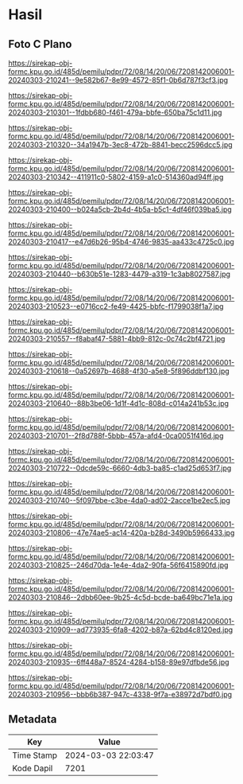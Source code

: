 # Hasil

## Foto C Plano

https://sirekap-obj-formc.kpu.go.id/485d/pemilu/pdpr/72/08/14/20/06/7208142006001-20240303-210241--9e582b67-8e99-4572-85f1-0b6d787f3cf3.jpg

https://sirekap-obj-formc.kpu.go.id/485d/pemilu/pdpr/72/08/14/20/06/7208142006001-20240303-210301--1fdbb680-f461-479a-bbfe-650ba75c1d11.jpg

https://sirekap-obj-formc.kpu.go.id/485d/pemilu/pdpr/72/08/14/20/06/7208142006001-20240303-210320--34a1947b-3ec8-472b-8841-becc2596dcc5.jpg

https://sirekap-obj-formc.kpu.go.id/485d/pemilu/pdpr/72/08/14/20/06/7208142006001-20240303-210342--411911c0-5802-4159-a1c0-514360ad94ff.jpg

https://sirekap-obj-formc.kpu.go.id/485d/pemilu/pdpr/72/08/14/20/06/7208142006001-20240303-210400--b024a5cb-2b4d-4b5a-b5c1-4df46f039ba5.jpg

https://sirekap-obj-formc.kpu.go.id/485d/pemilu/pdpr/72/08/14/20/06/7208142006001-20240303-210417--e47d6b26-95b4-4746-9835-aa433c4725c0.jpg

https://sirekap-obj-formc.kpu.go.id/485d/pemilu/pdpr/72/08/14/20/06/7208142006001-20240303-210440--b630b51e-1283-4479-a319-1c3ab8027587.jpg

https://sirekap-obj-formc.kpu.go.id/485d/pemilu/pdpr/72/08/14/20/06/7208142006001-20240303-210523--e0716cc2-fe49-4425-bbfc-f1799038f1a7.jpg

https://sirekap-obj-formc.kpu.go.id/485d/pemilu/pdpr/72/08/14/20/06/7208142006001-20240303-210557--f8abaf47-5881-4bb9-812c-0c74c2bf4721.jpg

https://sirekap-obj-formc.kpu.go.id/485d/pemilu/pdpr/72/08/14/20/06/7208142006001-20240303-210618--0a52697b-4688-4f30-a5e8-5f896ddbf130.jpg

https://sirekap-obj-formc.kpu.go.id/485d/pemilu/pdpr/72/08/14/20/06/7208142006001-20240303-210640--88b3be06-1d1f-4d1c-808d-c014a241b53c.jpg

https://sirekap-obj-formc.kpu.go.id/485d/pemilu/pdpr/72/08/14/20/06/7208142006001-20240303-210701--2f8d788f-5bbb-457a-afd4-0ca0051f416d.jpg

https://sirekap-obj-formc.kpu.go.id/485d/pemilu/pdpr/72/08/14/20/06/7208142006001-20240303-210722--0dcde59c-6660-4db3-ba85-c1ad25d653f7.jpg

https://sirekap-obj-formc.kpu.go.id/485d/pemilu/pdpr/72/08/14/20/06/7208142006001-20240303-210740--5f097bbe-c3be-4da0-ad02-2acce1be2ec5.jpg

https://sirekap-obj-formc.kpu.go.id/485d/pemilu/pdpr/72/08/14/20/06/7208142006001-20240303-210806--47e74ae5-ac14-420a-b28d-3490b5966433.jpg

https://sirekap-obj-formc.kpu.go.id/485d/pemilu/pdpr/72/08/14/20/06/7208142006001-20240303-210825--246d70da-1e4e-4da2-90fa-56f6415890fd.jpg

https://sirekap-obj-formc.kpu.go.id/485d/pemilu/pdpr/72/08/14/20/06/7208142006001-20240303-210846--2dbb60ee-9b25-4c5d-bcde-ba649bc71e1a.jpg

https://sirekap-obj-formc.kpu.go.id/485d/pemilu/pdpr/72/08/14/20/06/7208142006001-20240303-210909--ad773935-6fa8-4202-b87a-62bd4c8120ed.jpg

https://sirekap-obj-formc.kpu.go.id/485d/pemilu/pdpr/72/08/14/20/06/7208142006001-20240303-210935--6ff448a7-8524-4284-b158-89e97dfbde56.jpg

https://sirekap-obj-formc.kpu.go.id/485d/pemilu/pdpr/72/08/14/20/06/7208142006001-20240303-210956--bbb6b387-947c-4338-9f7a-e38972d7bdf0.jpg


## Metadata

| Key        | Value               |
| ---------- | ------------------- |
| Time Stamp | 2024-03-03 22:03:47 |
| Kode Dapil | 7201                |



